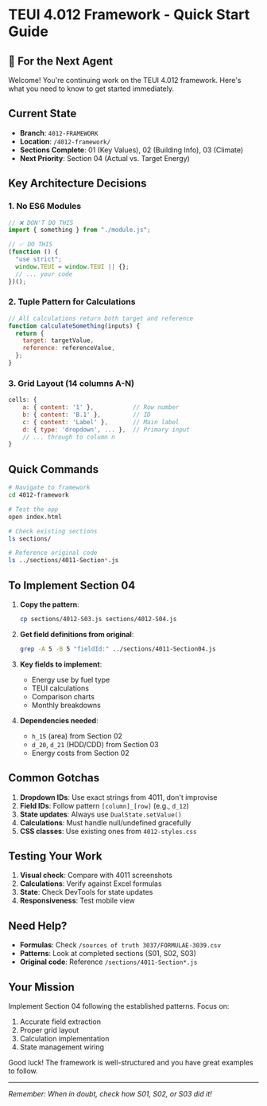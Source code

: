 # TEUI 4.012 Framework - Quick Start Guide

## 🚀 For the Next Agent

Welcome! You're continuing work on the TEUI 4.012 framework. Here's what you need to know to get started immediately.

## Current State

- **Branch**: `4012-FRAMEWORK`
- **Location**: `/4012-framework/`
- **Sections Complete**: 01 (Key Values), 02 (Building Info), 03 (Climate)
- **Next Priority**: Section 04 (Actual vs. Target Energy)

## Key Architecture Decisions

### 1. No ES6 Modules

```javascript
// ❌ DON'T DO THIS
import { something } from "./module.js";

// ✅ DO THIS
(function () {
  "use strict";
  window.TEUI = window.TEUI || {};
  // ... your code
})();
```

### 2. Tuple Pattern for Calculations

```javascript
// All calculations return both target and reference
function calculateSomething(inputs) {
  return {
    target: targetValue,
    reference: referenceValue,
  };
}
```

### 3. Grid Layout (14 columns A-N)

```javascript
cells: {
    a: { content: '1' },           // Row number
    b: { content: 'B.1' },         // ID
    c: { content: 'Label' },       // Main label
    d: { type: 'dropdown', ... },  // Primary input
    // ... through to column n
}
```

## Quick Commands

```bash
# Navigate to framework
cd 4012-framework

# Test the app
open index.html

# Check existing sections
ls sections/

# Reference original code
ls ../sections/4011-Section*.js
```

## To Implement Section 04

1. **Copy the pattern**:

   ```bash
   cp sections/4012-S03.js sections/4012-S04.js
   ```

2. **Get field definitions from original**:

   ```bash
   grep -A 5 -B 5 "fieldId:" ../sections/4011-Section04.js
   ```

3. **Key fields to implement**:

   - Energy use by fuel type
   - TEUI calculations
   - Comparison charts
   - Monthly breakdowns

4. **Dependencies needed**:
   - `h_15` (area) from Section 02
   - `d_20`, `d_21` (HDD/CDD) from Section 03
   - Energy costs from Section 02

## Common Gotchas

1. **Dropdown IDs**: Use exact strings from 4011, don't improvise
2. **Field IDs**: Follow pattern `[column]_[row]` (e.g., `d_12`)
3. **State updates**: Always use `DualState.setValue()`
4. **Calculations**: Must handle null/undefined gracefully
5. **CSS classes**: Use existing ones from `4012-styles.css`

## Testing Your Work

1. **Visual check**: Compare with 4011 screenshots
2. **Calculations**: Verify against Excel formulas
3. **State**: Check DevTools for state updates
4. **Responsiveness**: Test mobile view

## Need Help?

- **Formulas**: Check `/sources of truth 3037/FORMULAE-3039.csv`
- **Patterns**: Look at completed sections (S01, S02, S03)
- **Original code**: Reference `/sections/4011-Section*.js`

## Your Mission

Implement Section 04 following the established patterns. Focus on:

1. Accurate field extraction
2. Proper grid layout
3. Calculation implementation
4. State management wiring

Good luck! The framework is well-structured and you have great examples to follow.

---

_Remember: When in doubt, check how S01, S02, or S03 did it!_
